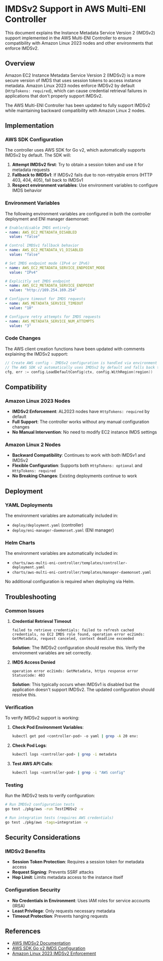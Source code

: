 # IMDSv2 Support in AWS Multi-ENI Controller

This document explains the Instance Metadata Service Version 2 (IMDSv2) support implemented in the AWS Multi-ENI Controller to ensure compatibility with Amazon Linux 2023 nodes and other environments that enforce IMDSv2.

## Overview

Amazon EC2 Instance Metadata Service Version 2 (IMDSv2) is a more secure version of IMDS that uses session tokens to access instance metadata. Amazon Linux 2023 nodes enforce IMDSv2 by default (`HttpTokens: required`), which can cause credential retrieval failures in applications that don't properly support IMDSv2.

The AWS Multi-ENI Controller has been updated to fully support IMDSv2 while maintaining backward compatibility with Amazon Linux 2 nodes.

## Implementation

### AWS SDK Configuration

The controller uses AWS SDK for Go v2, which automatically supports IMDSv2 by default. The SDK will:

1. **Attempt IMDSv2 first**: Try to obtain a session token and use it for metadata requests
2. **Fallback to IMDSv1**: If IMDSv2 fails due to non-retryable errors (HTTP 403, 404, 405), fall back to IMDSv1
3. **Respect environment variables**: Use environment variables to configure IMDS behavior

### Environment Variables

The following environment variables are configured in both the controller deployment and ENI manager daemonset:

```yaml
# Enable/disable IMDS entirely
- name: AWS_EC2_METADATA_DISABLED
  value: "false"

# Control IMDSv1 fallback behavior
- name: AWS_EC2_METADATA_V1_DISABLED
  value: "false"

# Set IMDS endpoint mode (IPv4 or IPv6)
- name: AWS_EC2_METADATA_SERVICE_ENDPOINT_MODE
  value: "IPv4"

# Explicitly set IMDS endpoint
- name: AWS_EC2_METADATA_SERVICE_ENDPOINT
  value: "http://169.254.169.254"

# Configure timeout for IMDS requests
- name: AWS_METADATA_SERVICE_TIMEOUT
  value: "10"

# Configure retry attempts for IMDS requests
- name: AWS_METADATA_SERVICE_NUM_ATTEMPTS
  value: "3"
```

### Code Changes

The AWS client creation functions have been updated with comments explaining the IMDSv2 support:

```go
// Create AWS config - IMDSv2 configuration is handled via environment variables
// The AWS SDK v2 automatically uses IMDSv2 by default and falls back to IMDSv1 if needed
cfg, err := config.LoadDefaultConfig(ctx, config.WithRegion(region))
```

## Compatibility

### Amazon Linux 2023 Nodes

- **IMDSv2 Enforcement**: AL2023 nodes have `HttpTokens: required` by default
- **Full Support**: The controller works without any manual configuration changes
- **No Manual Intervention**: No need to modify EC2 instance IMDS settings

### Amazon Linux 2 Nodes

- **Backward Compatibility**: Continues to work with both IMDSv1 and IMDSv2
- **Flexible Configuration**: Supports both `HttpTokens: optional` and `HttpTokens: required`
- **No Breaking Changes**: Existing deployments continue to work

## Deployment

### YAML Deployments

The environment variables are automatically included in:

- `deploy/deployment.yaml` (controller)
- `deploy/eni-manager-daemonset.yaml` (ENI manager)

### Helm Charts

The environment variables are automatically included in:

- `charts/aws-multi-eni-controller/templates/controller-deployment.yaml`
- `charts/aws-multi-eni-controller/templates/manager-daemonset.yaml`

No additional configuration is required when deploying via Helm.

## Troubleshooting

### Common Issues

1. **Credential Retrieval Timeout**
   ```
   failed to retrieve credentials: failed to refresh cached credentials, no EC2 IMDS role found, operation error ec2imds: GetMetadata, request canceled, context deadline exceeded
   ```
   
   **Solution**: The IMDSv2 configuration should resolve this. Verify the environment variables are set correctly.

2. **IMDS Access Denied**
   ```
   operation error ec2imds: GetMetadata, https response error StatusCode: 403
   ```
   
   **Solution**: This typically occurs when IMDSv1 is disabled but the application doesn't support IMDSv2. The updated configuration should resolve this.

### Verification

To verify IMDSv2 support is working:

1. **Check Pod Environment Variables**:
   ```bash
   kubectl get pod <controller-pod> -o yaml | grep -A 20 env:
   ```

2. **Check Pod Logs**:
   ```bash
   kubectl logs <controller-pod> | grep -i metadata
   ```

3. **Test AWS API Calls**:
   ```bash
   kubectl logs <controller-pod> | grep -i "AWS config"
   ```

### Testing

Run the IMDSv2 tests to verify configuration:

```bash
# Run IMDSv2 configuration tests
go test ./pkg/aws -run TestIMDSv2 -v

# Run integration tests (requires AWS credentials)
go test ./pkg/aws -tags=integration -v
```

## Security Considerations

### IMDSv2 Benefits

- **Session Token Protection**: Requires a session token for metadata access
- **Request Signing**: Prevents SSRF attacks
- **Hop Limit**: Limits metadata access to the instance itself

### Configuration Security

- **No Credentials in Environment**: Uses IAM roles for service accounts (IRSA)
- **Least Privilege**: Only requests necessary metadata
- **Timeout Protection**: Prevents hanging requests

## References

- [AWS IMDSv2 Documentation](https://docs.aws.amazon.com/AWSEC2/latest/UserGuide/configuring-instance-metadata-service.html)
- [AWS SDK Go v2 IMDS Configuration](https://docs.aws.amazon.com/sdkref/latest/guide/feature-imds-credentials.html)
- [Amazon Linux 2023 IMDSv2 Enforcement](https://docs.aws.amazon.com/linux/al2023/ug/ec2-imds.html)
